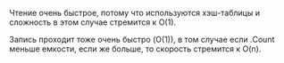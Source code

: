 
Чтение очень быстрое, потому что используются хэш-таблицы и сложность в этом случае стремится к O(1).

Запись проходит тоже очень быстро (O(1)), в том случае если .Count меньше емкости, если же больше, то скорость стремится к O(n).